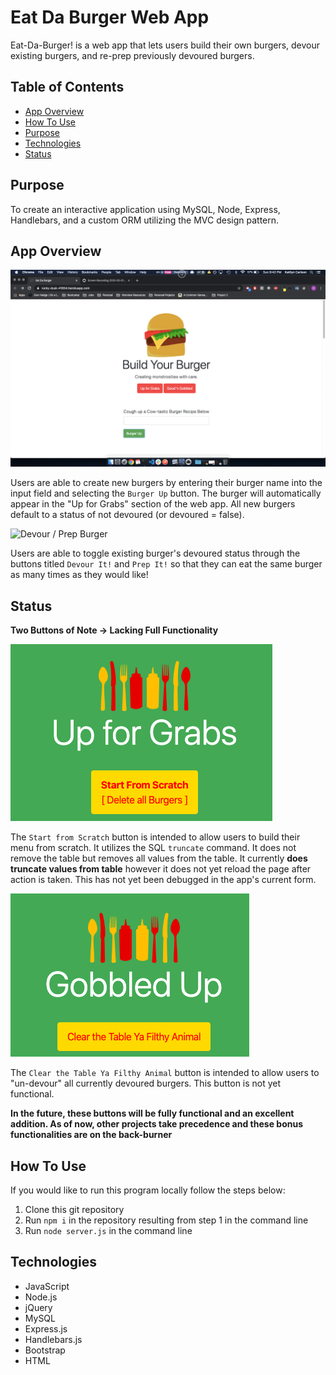 # Eat Da Burger Web App

Eat-Da-Burger! is a web app that lets users build their own burgers, devour existing burgers, and re-prep previously devoured burgers.

## Table of Contents

- [App Overview](#App-Overview)
- [How To Use](#How-To-Use)
- [Purpose](#Purpose)
- [Technologies](#Technologies)
- [Status](#Status)

## Purpose

To create an interactive application using MySQL, Node, Express, Handlebars, and a custom ORM utilizing the MVC design pattern.

## App Overview

![Create Burger](public/assets/img/create.gif)

Users are able to create new burgers by entering their burger name into the input field and selecting the `Burger Up` button. The burger will automatically appear in the "Up for Grabs" section of the web app. All new burgers default to a status of not devoured (or devoured = false).

![Devour / Prep Burger](public/assets/img/prepdevour.gif)

Users are able to toggle existing burger's devoured status through the buttons titled `Devour It!` and `Prep It!`
so that they can eat the same burger as many times as they would like!

## Status

**Two Buttons of Note -> Lacking Full Functionality**

![Start from Scratch](public/assets/img/startfromscratch.png)

The `Start from Scratch` button is intended to allow users to build their menu from scratch. It utilizes the SQL `truncate` command. It does not remove the table but removes all values from the table. It currently **does truncate values from table** however it does not yet reload the page after action is taken. This has not yet been debugged in the app's current form.

![Clear the Table Ya Filthy Animal](public/assets/img/cleartable.png)

The `Clear the Table Ya Filthy Animal` button is intended to allow users to "un-devour" all currently devoured burgers. This button is not yet functional.

**In the future, these buttons will be fully functional and an excellent addition. As of now, other projects take precedence and these bonus functionalities are on the back-burner**

## How To Use

If you would like to run this program locally follow the steps below:

1. Clone this git repository
2. Run `npm i` in the repository resulting from step 1 in the command line
3. Run `node server.js` in the command line

## Technologies

- JavaScript
- Node.js
- jQuery
- MySQL
- Express.js
- Handlebars.js
- Bootstrap
- HTML
